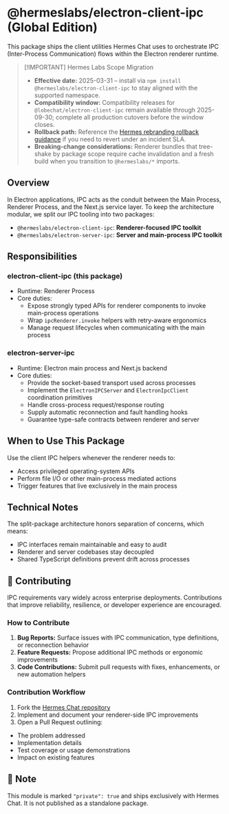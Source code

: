 # @hermeslabs/electron-client-ipc (Global Edition)

This package ships the client utilities Hermes Chat uses to orchestrate IPC (Inter-Process Communication) flows within the Electron renderer runtime.

> \[!IMPORTANT] Hermes Labs Scope Migration
>
> - **Effective date:** 2025-03-31 – install via `npm install @hermeslabs/electron-client-ipc` to stay aligned with the supported namespace.
> - **Compatibility window:** Compatibility releases for `@lobechat/electron-client-ipc` remain available through 2025-09-30; complete all production cutovers before the window closes.
> - **Rollback path:** Reference the [Hermes rebranding rollback guidance](https://github.com/hermeslabs/hermes-chat/blob/main/docs/development/rebranding.md#rollback-strategy) if you need to revert under an incident SLA.
> - **Breaking-change considerations:** Renderer bundles that tree-shake by package scope require cache invalidation and a fresh build when you transition to `@hermeslabs/*` imports.

## Overview

In Electron applications, IPC acts as the conduit between the Main Process, Renderer Process, and the Next.js service layer. To keep the architecture modular, we split our IPC tooling into two packages:

- `@hermeslabs/electron-client-ipc`: **Renderer-focused IPC toolkit**
- `@hermeslabs/electron-server-ipc`: **Server and main-process IPC toolkit**

## Responsibilities

### electron-client-ipc (this package)

- Runtime: Renderer Process
- Core duties:
  - Expose strongly typed APIs for renderer components to invoke main-process operations
  - Wrap `ipcRenderer.invoke` helpers with retry-aware ergonomics
  - Manage request lifecycles when communicating with the main process

### electron-server-ipc

- Runtime: Electron main process and Next.js backend
- Core duties:
  - Provide the socket-based transport used across processes
  - Implement the `ElectronIPCServer` and `ElectronIpcClient` coordination primitives
  - Handle cross-process request/response routing
  - Supply automatic reconnection and fault handling hooks
  - Guarantee type-safe contracts between renderer and server

## When to Use This Package

Use the client IPC helpers whenever the renderer needs to:

- Access privileged operating-system APIs
- Perform file I/O or other main-process mediated actions
- Trigger features that live exclusively in the main process

## Technical Notes

The split-package architecture honors separation of concerns, which means:

- IPC interfaces remain maintainable and easy to audit
- Renderer and server codebases stay decoupled
- Shared TypeScript definitions prevent drift across processes

## 🤝 Contributing

IPC requirements vary widely across enterprise deployments. Contributions that improve reliability, resilience, or developer experience are encouraged.

### How to Contribute

1. **Bug Reports:** Surface issues with IPC communication, type definitions, or reconnection behavior
2. **Feature Requests:** Propose additional IPC methods or ergonomic improvements
3. **Code Contributions:** Submit pull requests with fixes, enhancements, or new automation helpers

### Contribution Workflow

1. Fork the [Hermes Chat repository](https://github.com/hermeslabs/hermes-chat)
2. Implement and document your renderer-side IPC improvements
3. Open a Pull Request outlining:

- The problem addressed
- Implementation details
- Test coverage or usage demonstrations
- Impact on existing features

## 📌 Note

This module is marked `"private": true` and ships exclusively with Hermes Chat. It is not published as a standalone package.
